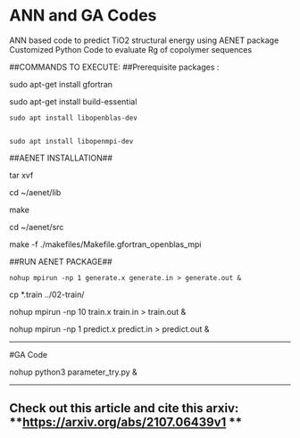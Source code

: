 # ANN and GA Codes
ANN based code to predict TiO2 structural energy using AENET package 
Customized Python Code to evaluate Rg of copolymer sequences

##COMMANDS TO EXECUTE:
##Prerequisite packages :


  sudo apt-get install gfortran
	
	
  sudo apt-get install build-essential
  
	
	sudo apt install libopenblas-dev
  
	
	sudo apt install libopenmpi-dev
  
##AENET INSTALLATION##																																



tar xvf <aenet-package>

	
cd ~/aenet/lib

	
make

	
cd ~/aenet/src

	
make -f ./makefiles/Makefile.gfortran_openblas_mpi


	
##RUN AENET PACKAGE##
	
	
	

	
	nohup mpirun -np 1 generate.x generate.in > generate.out &
 
	
cp *.train ../02-train/

	

	
nohup mpirun -np 10 train.x train.in > train.out & 

	
nohup mpirun -np 1 predict.x predict.in > predict.out &
  
---------------------------------------------------------
  

#GA Code


	
nohup python3 parameter_try.py &  
	
-----------------------------------------------------------
Check out this article and cite this arxiv: **https://arxiv.org/abs/2107.06439v1 **
-----------------------------------------------------------
